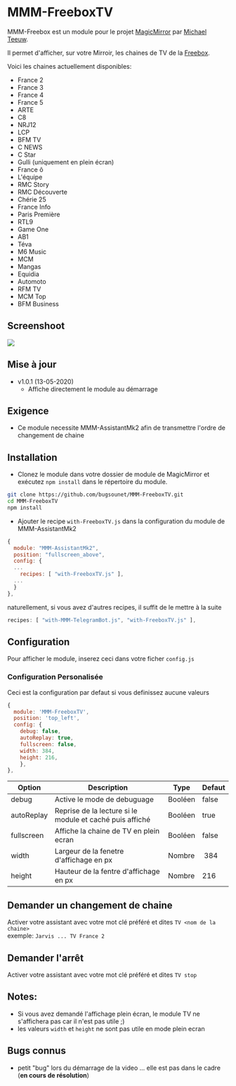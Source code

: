 # MMM-FreeboxTV

MMM-Freebox est un module pour le projet [MagicMirror](https://github.com/MichMich/MagicMirror) par [Michael Teeuw](https://github.com/MichMich).

Il permet d'afficher, sur votre Mirroir, les chaines de TV de la [Freebox](https://www.free.fr/freebox/).

Voici les chaines actuellement disponibles:

 * France 2
 * France 3
 * France 4
 * France 5
 * ARTE
 * C8
 * NRJ12
 * LCP
 * BFM TV
 * C NEWS
 * C Star
 * Gulli (uniquement en plein écran)
 * France ô
 * L'équipe
 * RMC Story
 * RMC Découverte
 * Chérie 25
 * France Info
 * Paris Première
 * RTL9
 * Game One
 * AB1
 * Téva
 * M6 Music
 * MCM
 * Mangas
 * Equidia
 * Automoto
 * RFM TV
 * MCM Top
 * BFM Business

## Screenshoot
![](https://raw.githubusercontent.com/bugsounet/MMM-FreeboxTV/dev/screenshoot.jpg)

## Mise à jour
 * v1.0.1 (13-05-2020)
   * Affiche directement le module au démarrage

## Exigence
 * Ce module necessite MMM-AssistantMk2 afin de transmettre l'ordre de changement de chaine

## Installation
 * Clonez le module dans votre dossier de module de MagicMirror et exécutez `npm install` dans le répertoire du module.
```sh
git clone https://github.com/bugsounet/MMM-FreeboxTV.git
cd MMM-FreeboxTV
npm install
```

 * Ajouter le recipe `with-FreeboxTV.js` dans la configuration du module de MMM-AssistantMk2
 
```js
{
  module: "MMM-AssistantMk2",
  position: "fullscreen_above",
  config: {
  ...
    recipes: [ "with-FreeboxTV.js" ],
  ...
  }
},
```
naturellement, si vous avez d'autres recipes, il suffit de le mettre à la suite
```js
recipes: [ "with-MMM-TelegramBot.js", "with-FreeboxTV.js" ],
```

## Configuration
Pour afficher le module, inserez ceci dans votre ficher `config.js`

### Configuration Personalisée
Ceci est la configuration par defaut si vous definissez aucune valeurs

```js
{
  module: 'MMM-FreeboxTV',
  position: 'top_left',
  config: {
    debug: false,
    autoReplay: true,
    fullscreen: false,
    width: 384,
    height: 216,
    },
},
```

| Option  | Description | Type | Defaut |
| ------- | --- | --- | --- |
| debug | Active le mode de debuguage | Booléen | false |
| autoReplay | Reprise de la lecture si le module et caché puis affiché | Booléen | true |
| fullscreen | Affiche la chaine de TV en plein ecran | Booléen | false |
| width | Largeur de la fenetre d'affichage en px | Nombre | 384 |
| height | Hauteur de la fentre d'affichage en px | Nombre | 216 |

## Demander un changement de chaine
Activer votre assistant avec votre mot clé préféré et dites `TV <nom de la chaine>`<br>
exemple: `Jarvis ... TV France 2`

## Demander l'arrêt
Activer votre assistant avec votre mot clé préféré et dites `TV stop`<br>

## Notes:
 * Si vous avez demandé l'affichage plein écran, le module TV ne s'affichera pas car il n'est pas utile ;)
 * les valeurs `width` et `height` ne sont pas utile en mode plein ecran
 
## Bugs connus
 * petit "bug" lors du démarrage de la video ... elle est pas dans le cadre (**en cours de résolution**)
